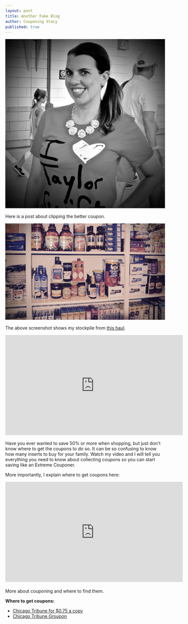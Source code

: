 ```yaml
---
layout: post
title: Another Fake Blog
author: Couponing Stacy
published: true
---
```


<img src="/img/people/couponingstacy.png">


Here is a post about clipping the better coupon.

<img src="/img/posts/findcoupons.jpg">

The above screenshot shows my stockpile from [this haul](https://www.youtube.com/watch?v=4KfBOBbrlwM).
<iframe width="560" height="315" src="https://www.youtube.com/embed/Bc0lF50xSS4" frameborder="0" allowfullscreen></iframe>

Have you ever wanted to save 50% or more when shopping, but just don't know where to get the coupons to do so. It can be so confusing to know how many inserts to buy for your family. Watch my video and I will tell you everything you need to know about collecting coupons so you can start saving like an Extreme Couponer.  

More importantly, I explain where to get coupons here: 


<iframe width="560" height="315" src="https://www.youtube.com/embed/UaY4IdiCz8E" frameborder="0" allowfullscreen></iframe>

<br>
<br>
More about couponing and where to find them.

**Where to get coupons:**
<ul>
	<li><a href="http://jillcataldo.com/chicago_tribune_subscription_deal/">Chicago Tribune for $0.75 a copy</a></li>
	<li><a href="https://www.groupon.com/deals/chicago-tribune-company-llc-2">Chicago Tribune Groupon</a></li>
</ul>
